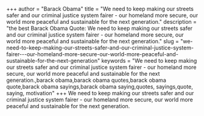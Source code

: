 +++
author = "Barack Obama"
title = "We need to keep making our streets safer and our criminal justice system fairer - our homeland more secure, our world more peaceful and sustainable for the next generation."
description = "the best Barack Obama Quote: We need to keep making our streets safer and our criminal justice system fairer - our homeland more secure, our world more peaceful and sustainable for the next generation."
slug = "we-need-to-keep-making-our-streets-safer-and-our-criminal-justice-system-fairer---our-homeland-more-secure-our-world-more-peaceful-and-sustainable-for-the-next-generation"
keywords = "We need to keep making our streets safer and our criminal justice system fairer - our homeland more secure, our world more peaceful and sustainable for the next generation.,barack obama,barack obama quotes,barack obama quote,barack obama sayings,barack obama saying,quotes, sayings,quote, saying, motivation"
+++
We need to keep making our streets safer and our criminal justice system fairer - our homeland more secure, our world more peaceful and sustainable for the next generation.
